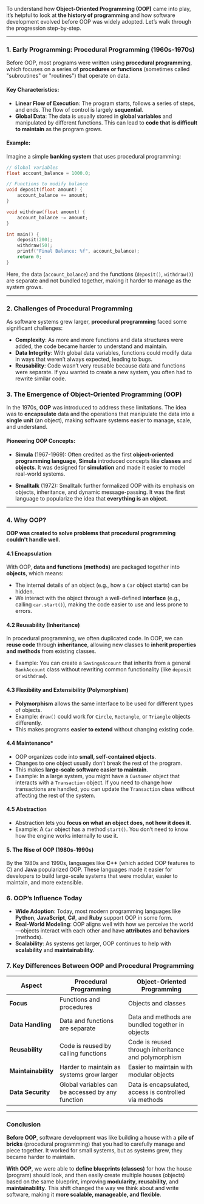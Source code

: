 To understand how **Object-Oriented Programming (OOP)** came into play, it’s helpful to look at **the history of programming** and how software development evolved before OOP was widely adopted. Let’s walk through the progression step-by-step.

---

### 1. **Early Programming: Procedural Programming (1960s-1970s)**

Before OOP, most programs were written using **procedural programming**, which focuses on a series of **procedures or functions** (sometimes called "subroutines" or "routines") that operate on data.

#### Key Characteristics:

* **Linear Flow of Execution**: The program starts, follows a series of steps, and ends. The flow of control is largely **sequential**.
* **Global Data**: The data is usually stored in **global variables** and manipulated by different functions. This can lead to **code that is difficult to maintain** as the program grows.

#### Example:

Imagine a simple **banking system** that uses procedural programming:

```c
// Global variables
float account_balance = 1000.0;

// Functions to modify balance
void deposit(float amount) {
    account_balance += amount;
}

void withdraw(float amount) {
    account_balance -= amount;
}

int main() {
    deposit(200);
    withdraw(50);
    printf("Final Balance: %f", account_balance);
    return 0;
}
```

Here, the data (`account_balance`) and the functions (`deposit()`, `withdraw()`) are separate and not bundled together, making it harder to manage as the system grows.

---

### 2. **Challenges of Procedural Programming**

As software systems grew larger, **procedural programming** faced some significant challenges:

* **Complexity**: As more and more functions and data structures were added, the code became harder to understand and maintain.
* **Data Integrity**: With global data variables, functions could modify data in ways that weren’t always expected, leading to bugs.
* **Reusability**: Code wasn’t very reusable because data and functions were separate. If you wanted to create a new system, you often had to rewrite similar code.

### 3. **The Emergence of Object-Oriented Programming (OOP)**

In the 1970s, **OOP** was introduced to address these limitations. The idea was to **encapsulate** data and the operations that manipulate the data into a **single unit** (an object), making software systems easier to manage, scale, and understand.

#### Pioneering OOP Concepts:

* **Simula** (1967-1969): Often credited as the first **object-oriented programming language**, **Simula** introduced concepts like **classes** and **objects**. It was designed for **simulation** and made it easier to model real-world systems.

* **Smalltalk** (1972): Smalltalk further formalized OOP with its emphasis on objects, inheritance, and dynamic message-passing. It was the first language to popularize the idea that **everything is an object**.

---

### 4. **Why OOP?**

**OOP was created to solve problems that procedural programming couldn't handle well.**

#### 4.1 **Encapsulation**

With OOP, **data and functions (methods)** are packaged together into **objects**, which means:

* The internal details of an object (e.g., how a `Car` object starts) can be hidden.
* We interact with the object through a well-defined **interface** (e.g., calling `car.start()`), making the code easier to use and less prone to errors.

#### 4.2 **Reusability (Inheritance)**

In procedural programming, we often duplicated code. In OOP, we can **reuse code** through **inheritance**, allowing new classes to **inherit properties and methods** from existing classes.

* Example: You can create a `SavingsAccount` that inherits from a general `BankAccount` class without rewriting common functionality (like `deposit` or `withdraw`).

#### 4.3 **Flexibility and Extensibility (Polymorphism)**

* **Polymorphism** allows the same interface to be used for different types of objects.
* Example: `draw()` could work for `Circle`, `Rectangle`, or `Triangle` objects differently.
* This makes programs **easier to extend** without changing existing code.

#### 4.4 **Maintenance***

* OOP organizes code into **small, self-contained objects**.
* Changes to one object usually don’t break the rest of the program.
* This makes **large-scale software easier to maintain**.
* Example: In a large system, you might have a `Customer` object that interacts with a `Transaction` object. If you need to change how transactions are handled, you can update the `Transaction` class without affecting the rest of the system.

#### 4.5 **Abstraction**

* Abstraction lets you **focus on what an object does, not how it does it**.
* Example: A `Car` object has a method `start()`. You don’t need to know how the engine works internally to use it.

#### 5. **The Rise of OOP (1980s-1990s)**

By the 1980s and 1990s, languages like **C++** (which added OOP features to C) and **Java** popularized OOP. These languages made it easier for developers to build large-scale systems that were modular, easier to maintain, and more extensible.

### 6. **OOP’s Influence Today**

* **Wide Adoption**: Today, most modern programming languages like **Python**, **JavaScript**, **C#**, and **Ruby** support OOP in some form.
* **Real-World Modeling**: OOP aligns well with how we perceive the world—objects interact with each other and have **attributes** and **behaviors** (methods).
* **Scalability**: As systems get larger, OOP continues to help with **scalability** and **maintainability**.

### 7. **Key Differences Between OOP and Procedural Programming**

| Aspect              | Procedural Programming                           | Object-Oriented Programming                            |
| ------------------- | ------------------------------------------------ | ------------------------------------------------------ |
| **Focus**           | Functions and procedures                         | Objects and classes                                    |
| **Data Handling**   | Data and functions are separate                  | Data and methods are bundled together in objects       |
| **Reusability**     | Code is reused by calling functions              | Code is reused through inheritance and polymorphism    |
| **Maintainability** | Harder to maintain as systems grow larger        | Easier to maintain with modular objects                |
| **Data Security**   | Global variables can be accessed by any function | Data is encapsulated, access is controlled via methods |

---

### Conclusion

**Before OOP**, software development was like building a house with a **pile of bricks** (procedural programming) that you had to carefully manage and piece together. It worked for small systems, but as systems grew, they became harder to maintain.

**With OOP**, we were able to **define blueprints (classes)** for how the house (program) should look, and then easily create multiple houses (objects) based on the same blueprint, improving **modularity**, **reusability**, and **maintainability**. This shift changed the way we think about and write software, making it **more scalable, manageable, and flexible**.

